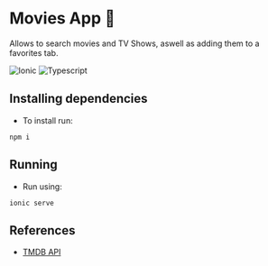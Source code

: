 # Movies App 🎥 
Allows to search movies and TV Shows, aswell as adding them to a favorites tab.

![Ionic](https://img.shields.io/badge/Ionic-%233880FF.svg?style=for-the-badge&logo=Ionic&logoColor=white)
![Typescript](https://img.shields.io/badge/TypeScript-007ACC?style=for-the-badge&logo=typescript&logoColor=white)

## Installing dependencies
- To install run:
```pwsh
npm i
```

## Running
- Run using:
```pwsh
ionic serve
```

## References
- [TMDB API](https://developers.themoviedb.org/3/getting-started/introduction)
